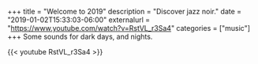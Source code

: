 +++
title = "Welcome to 2019"
description = "Discover jazz noir."
date = "2019-01-02T15:33:03-06:00"
externalurl = "https://www.youtube.com/watch?v=RstVL_r3Sa4"
categories = ["music"]
+++
Some sounds for dark days, and nights. 

{{< youtube RstVL_r3Sa4 >}}
